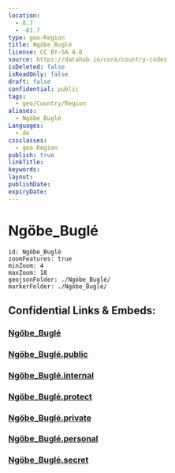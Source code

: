 ```yaml
---
location:
  - 8.7
  - -81.7
type: geo-Region
title: Ngöbe_Buglé
license: CC BY-SA 4.0
source: https://datahub.io/core/country-codes
isDeleted: false
isReadOnly: false
draft: false
confidential: public
tags:
  - geo/Country/Region
aliases:
  - Ngöbe_Buglé
Languages:
  - de
cssclasses:
  - geo-Region
publish: true
linkTitle:
keywords:
layout:
publishDate:
expiryDate:
---
```


# Ngöbe_Buglé

```leaflet
id: Ngöbe_Buglé
zoomFeatures: true 
minZoom: 4 
maxZoom: 18
geojsonFolder: ./Ngöbe_Buglé/
markerFolder: ./Ngöbe_Buglé/
```


## Confidential Links & Embeds: 

### [Ngöbe_Buglé](/_Standards/Earth/Continent/America~Central/Panama/Provinces~Panama/Ngöbe_Buglé.md) 

### [Ngöbe_Buglé.public](/_public/Earth/Continent/America~Central/Panama/Provinces~Panama/Ngöbe_Buglé.public.md) 

### [Ngöbe_Buglé.internal](/_internal/Earth/Continent/America~Central/Panama/Provinces~Panama/Ngöbe_Buglé.internal.md) 

### [Ngöbe_Buglé.protect](/_protect/Earth/Continent/America~Central/Panama/Provinces~Panama/Ngöbe_Buglé.protect.md) 

### [Ngöbe_Buglé.private](/_private/Earth/Continent/America~Central/Panama/Provinces~Panama/Ngöbe_Buglé.private.md) 

### [Ngöbe_Buglé.personal](/_personal/Earth/Continent/America~Central/Panama/Provinces~Panama/Ngöbe_Buglé.personal.md) 

### [Ngöbe_Buglé.secret](/_secret/Earth/Continent/America~Central/Panama/Provinces~Panama/Ngöbe_Buglé.secret.md)

